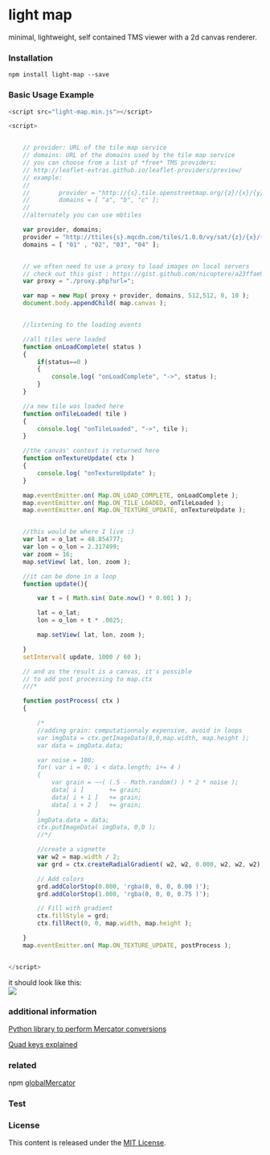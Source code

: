 light map
=============

minimal, lightweight, self contained TMS viewer with a 2d canvas renderer.

### Installation ###
```
npm install light-map --save
```

### Basic Usage Example ###

```js
<script src="light-map.min.js"></script>

<script>


    // provider: URL of the tile map service
    // domains: URL of the domains used by the tile map service
    // you can choose from a list of *free* TMS providers:
    // http://leaflet-extras.github.io/leaflet-providers/preview/
    // example:
    //
    //        provider = "http://{s}.tile.openstreetmap.org/{z}/{x}/{y}.png";
    //        domains = [ "a", "b", "c" ];
    //
    //alternately you can use mbtiles

    var provider, domains;
    provider = "http://ttiles{s}.mqcdn.com/tiles/1.0.0/vy/sat/{z}/{x}/{y}.png";
    domains = [ "01" , "02", "03", "04" ];


    // we often need to use a proxy to load images on local servers
    // check out this gist : https://gist.github.com/nicoptere/a23ffae9ed51a5ca9766
    var proxy = "./proxy.php?url=";

    var map = new Map( proxy + provider, domains, 512,512, 0, 10 );
    document.body.appendChild( map.canvas );


    //listening to the loading events

    //all tiles were loaded
    function onLoadComplete( status )
    {
        if(status==0 )
        {
            console.log( "onLoadComplete", "->", status );
        }
    }

    //a new tile was loaded here
    function onTileLoaded( tile )
    {
        console.log( "onTileLoaded", "->", tile );
    }

    //the canvas' context is returned here
    function onTextureUpdate( ctx )
    {
        console.log( "onTextureUpdate" );
    }

    map.eventEmitter.on( Map.ON_LOAD_COMPLETE, onLoadComplete );
    map.eventEmitter.on( Map.ON_TILE_LOADED, onTileLoaded );
    map.eventEmitter.on( Map.ON_TEXTURE_UPDATE, onTextureUpdate );


    //this would be where I live :)
    var lat = o_lat = 48.854777;
    var lon = o_lon = 2.317499;
    var zoom = 16;
    map.setView( lat, lon, zoom );

    //it can be done in a loop
    function update(){

        var t = ( Math.sin( Date.now() * 0.001 ) );

        lat = o_lat;
        lon = o_lon + t * .0025;

        map.setView( lat, lon, zoom );

    }
    setInterval( update, 1000 / 60 );

    // and as the result is a canvas, it's possible
    // to add post processing to map.ctx
    ///*

    function postProcess( ctx )
    {

        /*
        //adding grain: computationnaly expensive, avoid in loops
        var imgData = ctx.getImageData(0,0,map.width, map.height );
        var data = imgData.data;

        var noise = 100;
        for( var i = 0; i < data.length; i+= 4 )
        {
            var grain = ~~( (.5 - Math.random() ) * 2 * noise );
            data[ i ]       += grain;
            data[ i + 1 ]   += grain;
            data[ i + 2 ]   += grain;
        }
        imgData.data = data;
        ctx.putImageData( imgData, 0,0 );
        //*/

        //create a vignette
        var w2 = map.width / 2;
        var grd = ctx.createRadialGradient( w2, w2, 0.000, w2, w2, w2);

        // Add colors
        grd.addColorStop(0.000, 'rgba(0, 0, 0, 0.00 )');
        grd.addColorStop(1.000, 'rgba(0, 0, 0, 0.75 )');

        // Fill with gradient
        ctx.fillStyle = grd;
        ctx.fillRect(0, 0, map.width, map.height );

    }
    map.eventEmitter.on( Map.ON_TEXTURE_UPDATE, postProcess );


</script>

```
it should look like this:<br>
<img src="https://github.com/nicoptere/light-map/blob/master/example/light-map.jpg">
<script>console.log( "howdy!");</script>
### additional information ###

[Python library to perform Mercator conversions](http://www.maptiler.org/google-maps-coordinates-tile-bounds-projection/)

[Quad keys explained](https://msdn.microsoft.com/en-us/library/bb259689.aspx)

### related ###
npm [globalMercator](https://github.com/davvo/globalmercator/blob/master/globalmercator.js)

### Test ###

### License ###

This content is released under the [MIT License](http://opensource.org/licenses/MIT).
